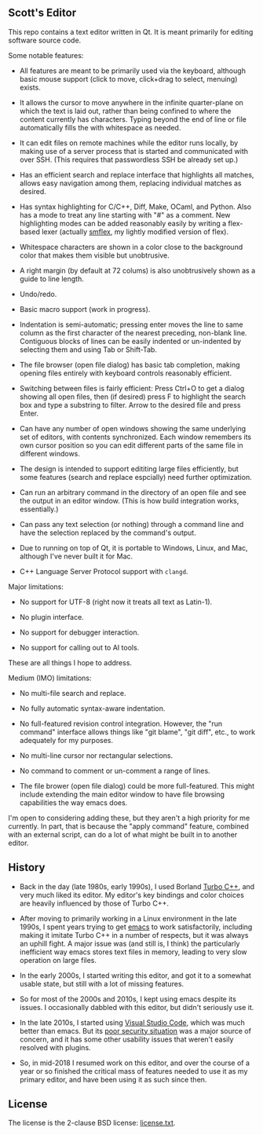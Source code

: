 ## Scott's Editor

This repo contains a text editor written in Qt.  It is meant primarily
for editing software source code.

Some notable features:

* All features are meant to be primarily used via the keyboard, although
  basic mouse support (click to move, click+drag to select, menuing)
  exists.

* It allows the cursor to move anywhere in the infinite quarter-plane on
  which the text is laid out, rather than being confined to where the
  content currently has characters.  Typing beyond the end of line or
  file automatically fills the with whitespace as needed.

* It can edit files on remote machines while the editor runs locally,
  by making use of a server process that is started and communicated
  with over SSH.  (This requires that passwordless SSH be already set
  up.)

* Has an efficient search and replace interface that highlights all
  matches, allows easy navigation among them, replacing individual
  matches as desired.

* Has syntax highlighting for C/C++, Diff, Make, OCaml, and Python.
  Also has a mode to treat any line starting with "#" as a comment.
  New highlighting modes can be added reasonably easily by writing a
  flex-based lexer (actually
  [smflex](https://github.com/smcpeak/smflex), my lightly modified
  version of flex).

* Whitespace characters are shown in a color close to the background
  color that makes them visible but unobtrusive.

* A right margin (by default at 72 colums) is also unobtrusively shown
  as a guide to line length.

* Undo/redo.

* Basic macro support (work in progress).

* Indentation is semi-automatic; pressing enter moves the line to same
  column as the first character of the nearest preceding, non-blank
  line.  Contiguous blocks of lines can be easily indented or
  un-indented by selecting them and using Tab or Shift-Tab.

* The file browser (open file dialog) has basic tab completion, making
  opening files entirely with keyboard controls reasonably efficient.

* Switching between files is fairly efficient: Press Ctrl+O to get a
  dialog showing all open files, then (if desired) press F to highlight
  the search box and type a substring to filter.  Arrow to the desired
  file and press Enter.

* Can have any number of open windows showing the same underlying set of
  editors, with contents synchronized.  Each window remembers its own
  cursor position so you can edit different parts of the same file in
  different windows.

* The design is intended to support edititing large files efficiently,
  but some features (search and replace espcially) need further
  optimization.

* Can run an arbitrary command in the directory of an open file and see
  the output in an editor window.  (This is how build integration
  works, essentially.)

* Can pass any text selection (or nothing) through a command line and
  have the selection replaced by the command's output.

* Due to running on top of Qt, it is portable to Windows, Linux, and
  Mac, although I've never built it for Mac.

* C++ Language Server Protocol support with `clangd`.

Major limitations:

* No support for UTF-8 (right now it treats all text as Latin-1).

* No plugin interface.

* No support for debugger interaction.

* No support for calling out to AI tools.

These are all things I hope to address.

Medium (IMO) limitations:

* No multi-file search and replace.

* No fully automatic syntax-aware indentation.

* No full-featured revision control integration.  However, the "run
  command" interface allows things like "git blame", "git diff", etc.,
  to work adequately for my purposes.

* No multi-line cursor nor rectangular selections.

* No command to comment or un-comment a range of lines.

* The file brower (open file dialog) could be more full-featured.  This
  might include extending the main editor window to have file browsing
  capabilities the way emacs does.

I'm open to considering adding these, but they aren't a high priority
for me currently.  In part, that is because the "apply command" feature,
combined with an external script, can do a lot of what might be built in
to another editor.

## History

* Back in the day (late 1980s, early 1990s), I used Borland
  [Turbo C++](https://en.wikipedia.org/wiki/Turbo_C%2B%2B), and very much
  liked its editor.  My editor's key bindings and color choices are
  heavily influenced by those of Turbo C++.

* After moving to primarily working in a Linux environment in the late
  1990s, I spent years trying to get
  [emacs](https://en.wikipedia.org/wiki/Emacs) to work satisfactorily,
  including making it imitate Turbo C++ in a number of respects, but it
  was always an uphill fight.  A major issue was (and still is, I think)
  the particularly inefficient way emacs stores text files in memory,
  leading to very slow operation on large files.

* In the early 2000s, I started writing this editor, and got it to a
  somewhat usable state, but still with a lot of missing features.

* So for most of the 2000s and 2010s, I kept using emacs despite its
  issues.  I occasionally dabbled with this editor, but didn't seriously
  use it.

* In the late 2010s, I started using
  [Visual Studio Code](https://en.wikipedia.org/wiki/Visual_Studio_Code),
  which was much better than emacs.  But its
  [poor security situation](https://stackoverflow.com/questions/57874263/how-to-disable-internet-access-for-a-particular-vscode-extension-you-dont-trust/57877046)
  was a major source of concern, and it has some other usability issues
  that weren't easily resolved with plugins.

* So, in mid-2018 I resumed work on this editor, and over the course of
  a year or so finished the critical mass of features needed to use it
  as my primary editor, and have been using it as such since then.

## License

The license is the 2-clause BSD license: [license.txt](license.txt).
